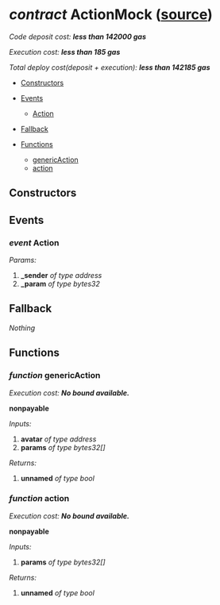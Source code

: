 # *contract* ActionMock ([source](https://github.com/daostack/daostack/tree/master/./contracts/test/ActionMock.sol))
> 
*Code deposit cost: **less than 142000 gas***

*Execution cost: **less than 185 gas***

*Total deploy cost(deposit + execution): **less than 142185 gas***

- [Constructors](#constructors)

- [Events](#events)
    - [Action](#event-action)
- [Fallback](#fallback)
- [Functions](#functions)
    - [genericAction](#function-genericaction)
    - [action](#function-action)
## Constructors

## Events
### *event* Action
*Params:*
1. **_sender** *of type address*
2. **_param** *of type bytes32*


## Fallback
*Nothing*
## Functions
### *function* genericAction

*Execution cost: **No bound available.***

**nonpayable**

*Inputs:*
1. **avatar** *of type address*
2. **params** *of type bytes32[]*

*Returns:*
1. **unnamed** *of type bool*


### *function* action

*Execution cost: **No bound available.***

**nonpayable**

*Inputs:*
1. **params** *of type bytes32[]*

*Returns:*
1. **unnamed** *of type bool*


